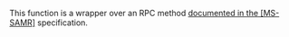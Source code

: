 This function is a wrapper over an RPC method [documented in the [MS-SAMR]](https://learn.microsoft.com/en-us/openspecs/windows_protocols/ms-samr/4643a579-56ec-4c66-a1ef-4ab78dd21d73) specification.
